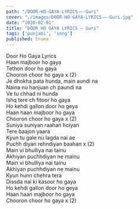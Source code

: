 ```yaml
---
path: "/DOOR-HO-GAYA-LYRICS-–-Guri"
cover: "./images/DOOR-HO-GAYA-LYRICS-–-Guri.jpg"
date: "2020-02-01"
title: "DOOR HO GAYA LYRICS – Guri"
tags: ['punjabi', 'song']
published: truea
---
```

  
Door Ho Gaya Lyrics  
Haan majboor ho gaya  
Tethon door ho gaya  
Chooron choor ho gaya x (2)  
Je dhokha pata hunda, main aundi na  
Naina nu hanjuan ch paundi na  
Ve tu chhad ni hunda  
Ishq tere ch fitoor ho gaya  
Ho kehdi gallon door ho geya  
Haan haan majboor ho gaya  
Chooron choor ho gaya x (2)  
Suniya suniyan raahan hoiyan  
Tere baajon yaara  
Kyun tu gale nu lagda nai ae  
Puchh diyan rehndiyan baahan x (2)  
Main vi bhulliya nai tainu  
Akhiyan puchhdiyan ne mainu  
Main vi bhulliya nai tainu  
Akhiyan puchhdiyan ne mainu  
Kyun hunn chehra tera  
Dissda nai ki kasoor ho gaya  
Ho kehdi gallon door ho geya  
Haan haan majboor ho gaya  
Chooron choor ho gaya x (2)  
